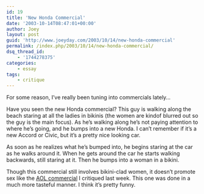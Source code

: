 ```yaml
---
id: 19
title: 'New Honda Commercial'
date: '2003-10-14T08:47:01+00:00'
author: Joey
layout: post
guid: 'http://www.joeyday.com/2003/10/14/new-honda-commercial'
permalink: /index.php/2003/10/14/new-honda-commercial/
dsq_thread_id:
    - '1744278375'
categories:
    - essay
tags:
    - critique
---
```


For some reason, I’ve really been tuning into commercials lately…

Have you seen the new Honda commercial? This guy is walking along the beach staring at all the ladies in bikinis (the women are kindof blurred out so the guy is the main focus). As he’s walking along he’s not paying attention to where he’s going, and he bumps into a new Honda. I can’t remember if it’s a new Accord or Civic, but it’s a pretty nice looking car.

As soon as he realizes what he’s bumped into, he begins staring at the car as he walks around it. When he gets around the car he starts walking backwards, still staring at it. Then he bumps into a woman in a bikini.

Though this commercial still involves bikini-clad women, it doesn’t promote sex like the [AOL commercial](http://joeyday.com/archives/individual/000485.php) I critiqued last week. This one was done in a much more tasteful manner. I think it’s pretty funny.